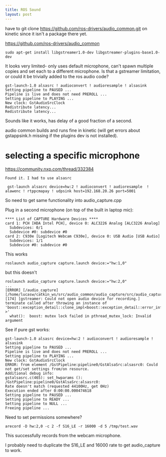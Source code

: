 ```yaml
---
title: ROS Sound
layout: post
---
```


have to git clone https://github.com/ros-drivers/audio_common.git on kinetic since it isn't a package there yet.

https://github.com/ros-drivers/audio_common

```
sudo apt-get install libgstreamer1.0-dev libgstreamer-plugins-base1.0-dev
```

It looks very limited- only uses default microphone, can't spawn multiple copies and set each to a different microphone.
Is that a gstreamer limitation, or could it be trivially added to the ros audio code?

```
gst-launch-1.0 alsasrc ! audioconvert ! audioresample ! alsasink 
Setting pipeline to PAUSED ...
Pipeline is live and does not need PREROLL ...
Setting pipeline to PLAYING ...
New clock: GstAudioSrcClock
Redistribute latency...
Redistribute latency...
```

Sounds like it works, has delay of a good fraction of a second.

audio common builds and runs fine in kinetic
(will get errors about gstappsink.h missing if the plugins dev is not installed).

# selecting a specific microphone

https://community.nxp.com/thread/332384

```
Found it. I had to use alsasrc
 
 gst-launch alsasrc device=hw:2 ! audioconvert ! audioresample  ! alawenc ! rtppcmapay ! udpsink host=192.168.20.26 port=5001
```

So need to get same functionality into audio_capture.cpp

Plug in a second microphone (on top of the built in laptop mic):

```
**** List of CAPTURE Hardware Devices ****
card 1: PCH [HDA Intel PCH], device 0: ALC3226 Analog [ALC3226 Analog]
  Subdevices: 0/1
  Subdevice #0: subdevice #0
card 2: C930e [Logitech Webcam C930e], device 0: USB Audio [USB Audio]
  Subdevices: 1/1
  Subdevice #0: subdevice #0
```

This works
```
roslaunch audio_capture capture.launch device:="hw:1,0"
```

but this doesn't
```
roslaunch audio_capture capture.launch device:="hw:2,0"
...
[ERROR] [/audio_capture] [/home/lucasw/catkin_ws/src/audio_common/audio_capture/src/audio_capture.cpp]:[174] [gstreamer: Could not open audio device for recording.]
terminate called after throwing an instance of 'boost::exception_detail::clone_impl<boost::exception_detail::error_info_injector<boost::lock_error> >'
  what():  boost: mutex lock failed in pthread_mutex_lock: Invalid argument
```

See if pure gst works:

```
gst-launch-1.0 alsasrc device=hw:2 ! audioconvert ! audioresample ! alsasink
Setting pipeline to PAUSED ...
Pipeline is live and does not need PREROLL ...
Setting pipeline to PLAYING ...
New clock: GstAudioSrcClock
ERROR: from element /GstPipeline:pipeline0/GstAlsaSrc:alsasrc0: Could not get/set settings from/on resource.
Additional debug info:
gstalsasrc.c(465): set_hwparams (): /GstPipeline:pipeline0/GstAlsaSrc:alsasrc0:
Rate doesn't match (requested 44100Hz, get 0Hz)
Execution ended after 0:00:00.000474618
Setting pipeline to PAUSED ...
Setting pipeline to READY ...
Setting pipeline to NULL ...
Freeing pipeline ...
```

Need to set permissions somewhere?

```
arecord -D hw:2,0 -c 2 -f S16_LE -r 16000 -d 5 /tmp/test.wav
```

This successfully records from the webcam microphone.

I probably need to duplicate the S16_LE and 16000 rate to get audio_capture to work.
